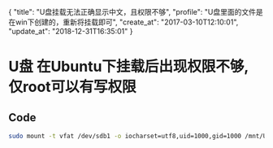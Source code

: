 {
  "title": "U盘挂载无法正确显示中文，且权限不够",
  "profile": "U盘里面的文件是在win下创建的，重新将挂载即可",
  "create_at": "2017-03-10T12:10:01",
  "update_at": "2018-12-31T16:35:01"
}
# U盘 在Ubuntu下挂载后出现权限不够, 仅root可以有写权限

## Code
```bash
sudo mount -t vfat /dev/sdb1 -o iocharset=utf8,uid=1000,gid=1000 /mnt/U_DISK
```
